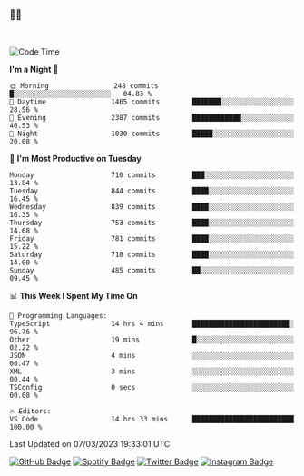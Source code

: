 ### 🤙🍺

<!-- <a href="https://github-readme-stats.vercel.app/api?username=hzak2xx&count_private=true&show_icons=true&theme=dracula">
  <img align="center" src="https://github-readme-stats.vercel.app/api?username=hzak2xx&count_private=true&show_icons=true&theme=dracula" />
</a>
</br> -->
</br>

<!--START_SECTION:waka-->
![Code Time](http://img.shields.io/badge/Code%20Time-2%2C210%20hrs%2054%20mins-blue)

**I'm a Night 🦉** 

```text
🌞 Morning                248 commits         █░░░░░░░░░░░░░░░░░░░░░░░░   04.83 % 
🌆 Daytime                1465 commits        ███████░░░░░░░░░░░░░░░░░░   28.56 % 
🌃 Evening                2387 commits        ████████████░░░░░░░░░░░░░   46.53 % 
🌙 Night                  1030 commits        █████░░░░░░░░░░░░░░░░░░░░   20.08 % 
```
📅 **I'm Most Productive on Tuesday** 

```text
Monday                   710 commits         ███░░░░░░░░░░░░░░░░░░░░░░   13.84 % 
Tuesday                  844 commits         ████░░░░░░░░░░░░░░░░░░░░░   16.45 % 
Wednesday                839 commits         ████░░░░░░░░░░░░░░░░░░░░░   16.35 % 
Thursday                 753 commits         ████░░░░░░░░░░░░░░░░░░░░░   14.68 % 
Friday                   781 commits         ████░░░░░░░░░░░░░░░░░░░░░   15.22 % 
Saturday                 718 commits         ████░░░░░░░░░░░░░░░░░░░░░   14.00 % 
Sunday                   485 commits         ██░░░░░░░░░░░░░░░░░░░░░░░   09.45 % 
```


📊 **This Week I Spent My Time On** 

```text
💬 Programming Languages: 
TypeScript               14 hrs 4 mins       ████████████████████████░   96.76 % 
Other                    19 mins             █░░░░░░░░░░░░░░░░░░░░░░░░   02.22 % 
JSON                     4 mins              ░░░░░░░░░░░░░░░░░░░░░░░░░   00.47 % 
XML                      3 mins              ░░░░░░░░░░░░░░░░░░░░░░░░░   00.44 % 
TSConfig                 0 secs              ░░░░░░░░░░░░░░░░░░░░░░░░░   00.08 % 

🔥 Editors: 
VS Code                  14 hrs 33 mins      █████████████████████████   100.00 % 
```


 Last Updated on 07/03/2023 19:33:01 UTC
<!--END_SECTION:waka-->

[![GitHub Badge](https://img.shields.io/badge/GitHub-100000?style=for-the-badge&logo=github&logoColor=white)](https://github.com/hzak2xx)
[![Spotify Badge](https://img.shields.io/badge/Spotify-1ED760?&style=for-the-badge&logo=spotify&logoColor=white)](https://open.spotify.com/user/uf90s6sbbh75a1mt44clkhkvf)
[![Twitter Badge](https://img.shields.io/badge/Twitter-1DA1F2?style=for-the-badge&logo=twitter&logoColor=white)](https://twitter.com/hzak2xx)
[![Instagram Badge](https://img.shields.io/badge/Instagram-E4405F?style=for-the-badge&logo=instagram&logoColor=white)](https://www.instagram.com/hzak2xx/)
